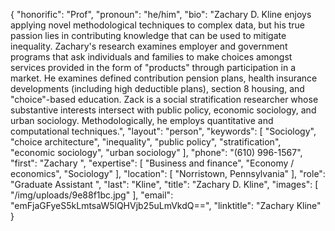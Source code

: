 {
  "honorific": "Prof",
  "pronoun": "he/him",
  "bio": "Zachary D. Kline enjoys applying novel methodological techniques to complex data, but his true passion lies in contributing knowledge that can be used to mitigate inequality. Zachary's research examines employer and government programs that ask individuals and families to make choices amongst services provided in the form of \"products\" through participation in a market. He examines defined contribution pension plans, health insurance developments (including high deductible plans), section 8 housing, and \"choice\"-based education. Zack is a social stratification researcher whose substantive interests intersect with public policy, economic sociology, and urban sociology. Methodologically, he employs quantitative and computational techniques.",
  "layout": "person",
  "keywords": [
    "Sociology",
    "choice architecture",
    "inequality",
    "public policy",
    "stratification",
    "economic sociology",
    "urban sociology"
  ],
  "phone": "(610) 996-1567",
  "first": "Zachary ",
  "expertise": [
    "Business and finance",
    "Economy / economics",
    "Sociology"
  ],
  "location": [
    "Norristown, Pennsylvania"
  ],
  "role": "Graduate Assistant ",
  "last": "Kline",
  "title": "Zachary D. Kline",
  "images": [
    "/img/uploads/9e88f1bc.jpg"
  ],
  "email": "emFjaGFyeS5kLmtsaW5lQHVjb25uLmVkdQ==",
  "linktitle": "Zachary Kline"
}
